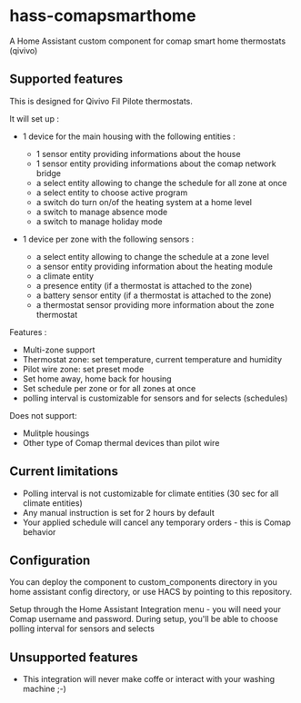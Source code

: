 # hass-comapsmarthome
A Home Assistant custom component for comap smart home thermostats (qivivo)

## Supported features
This is designed for Qivivo Fil Pilote thermostats.

It will set up :
* 1 device for the main housing  with the following entities :
    * 1 sensor entity providing informations about the house
    * 1 sensor entity providing informations about the comap network bridge
    * a select entity allowing to change the schedule for all zone at once
    * a select entity to choose active program
    * a switch do turn on/of the heating system at a home level
    * a switch to manage absence mode
    * a switch to manage holiday mode

* 1 device per zone with the following sensors :
    * a select entity allowing to change the schedule at a zone level
    * a sensor entity providing information about the heating module
    * a climate entity
    * a presence entity (if a thermostat is attached to the zone)
    * a battery sensor entity (if a thermostat is attached to the zone)
    * a thermostat sensor providing more information about the zone thermostat

Features :

* Multi-zone support
* Thermostat zone: set temperature, current temperature and humidity
* Pilot wire zone: set preset mode
* Set home away, home back for housing
* Set schedule per zone or for all zones at once
* polling interval is customizable for sensors and for selects (schedules)

Does not support:

* Mulitple housings
* Other type of Comap thermal devices than pilot wire

## Current limitations

* Polling interval is not customizable for climate entities (30 sec for all climate entities)
* Any manual instruction is set for 2 hours by default
* Your applied schedule will cancel any temporary orders - this is Comap behavior


## Configuration

You can deploy the component to custom_components directory in you home assistant config directory, or use HACS by pointing to this repository.

Setup through the Home Assistant Integration menu - you will need your Comap username and password.
During setup, you'll be able to choose polling interval for sensors and selects

## Unsupported features

* This integration will never make coffe or interact with your washing machine ;-)

